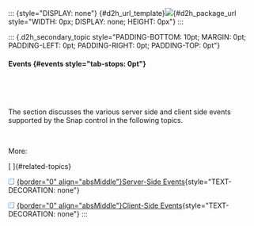 ::: {style="DISPLAY: none"}
[](ms-xhelp:///?Id=d2h_url_template){#d2h_url_template}![](!package_url!){#d2h_package_url style="WIDTH: 0px; DISPLAY: none; HEIGHT: 0px"}
:::

::: {.d2h_secondary_topic style="PADDING-BOTTOM: 10pt; MARGIN: 0pt; PADDING-LEFT: 0pt; PADDING-RIGHT: 0pt; PADDING-TOP: 0pt"}
#### Events {#events style="tab-stops: 0pt"}

 

 

The section discusses the various server side and client side events supported by the Snap control in the following topics.

 

More:

[ ]{#related-topics}

[![](button.gif){border="0" align="absMiddle"}Server-Side Events](ms-xhelp:///?Id=7792ca00-6657-449b-b309-62672631f259){style="TEXT-DECORATION: none"}

[![](button.gif){border="0" align="absMiddle"}Client-Side Events](ms-xhelp:///?Id=e7e75d1a-24ac-4111-869b-5ce97168d341){style="TEXT-DECORATION: none"}
:::
